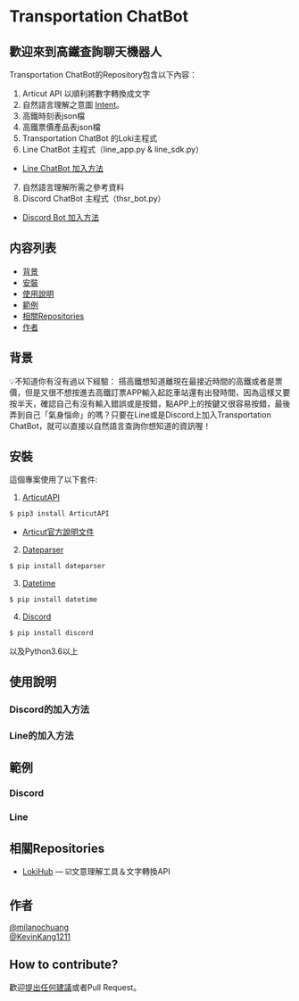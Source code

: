 # Transportation ChatBot


## 歡迎來到高鐵查詢聊天機器人

Transportation ChatBot的Repository包含以下內容：

1. Articut API 以順利將數字轉換成文字
2. 自然語言理解之意圖 [Intent](https://github.com/milanochuang/transportationBot/tree/master/intent)。
3. 高鐵時刻表json檔
4. 高鐵票價產品表json檔
5. Transportation ChatBot 的Loki主程式
6. Line ChatBot 主程式（line_app.py & line_sdk.py）
* [Line ChatBot 加入方法](#Line的加入方法)
7. 自然語言理解所需之參考資料
8. Discord ChatBot 主程式（thsr_bot.py）
* [Discord Bot 加入方法](#Discord的加入方法)

## 内容列表
- [背景](#背景)
- [安裝](#安裝)
- [使用說明](#使用說明)
- [範例](#範例)
- [相關Repositories](#相關Repositories)
- [作者](#作者)
## 背景
:bulb:不知道你有沒有過以下經驗：
搭高鐵想知道離現在最接近時間的高鐵或者是票價，但是又很不想按進去高鐵訂票APP輸入起訖車站還有出發時間，因為這樣又要按半天，確認自己有沒有輸入錯誤或是按錯，點APP上的按鍵又很容易按錯，最後弄到自己「氣身惱命」的嗎？只要在Line或是Discord上加入Transportation ChatBot，就可以直接以自然語言查詢你想知道的資訊喔！


## 安裝

這個專案使用了以下套件:
1. [ArticutAPI](https://pypi.org/project/ArticutAPI/)
```sh
$ pip3 install ArticutAPI
```
* [Articut官方說明文件](https://api.droidtown.co/document/#Articut)

2. [Dateparser](https://pypi.org/project/dateparser/) 
```sh
$ pip install dateparser
```
3. [Datetime](https://pypi.org/project/DateTime/)
```sh
$ pip install datetime
```
4. [Discord](https://pypi.org/project/discord/)
```sh
$ pip install discord
```
以及Python3.6以上


## 使用說明
### Discord的加入方法
### Line的加入方法
## 範例
### Discord
### Line
## 相關Repositories

- [LokiHub](https://github.com/Droidtown/LokiHub) — ☑️文意理解工具＆文字轉換API

## 作者

[@milanochuang](https://github.com/milanochuang)<br/>
[@KevinKang1211](https://github.com/KevingKang1211)


## How to contribute?

歡迎[提出任何建議](https://github.com/milanochuang/transportationBot/issues/new/choose)或者Pull Request。
